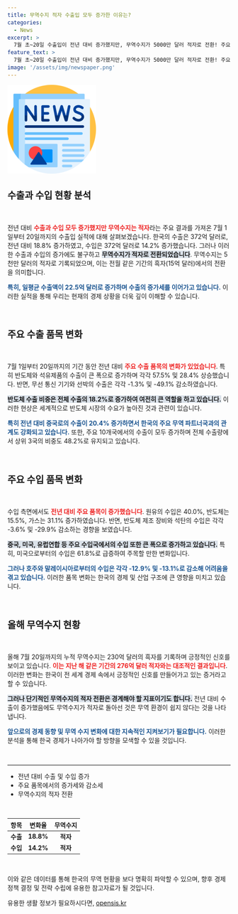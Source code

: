 ```yaml
---
title: 무역수지 적자 수출입 모두 증가한 이유는?
categories:
  - News
excerpt: >
  7월 초~20일 수출입이 전년 대비 증가했지만, 무역수지가 5000만 달러 적자로 전환! 주요 수출 품목은 반도체와 석유제품이 상승세를 보였지만, 선박은 49.1% 급감. 자세한 현황을 살펴보세요!
feature_text: >
  7월 초~20일 수출입이 전년 대비 증가했지만, 무역수지가 5000만 달러 적자로 전환! 주요 수출 품목은 반도체와 석유제품이 상승세를 보였지만, 선박은 49.1% 급감. 자세한 현황을 살펴보세요!
image: '/assets/img/newspaper.png'
---
```


<p><img src="/assets/img/newspaper.png" alt="kimp 속보" /></p>

<h2 data-ke-size="size26">수출과 수입 현황 분석</h2>

<p data-ke-size="size16">&nbsp;</p>

<p>전년 대비 <b><span style="color: #ee2323;">수출과 수입 모두 증가했지만 무역수지는 적자</span></b>라는 주요 결과를 가져온 7월 1일부터 20일까지의 수출입 실적에 대해 살펴보겠습니다. 한국의 수출은 372억 달러로, 전년 대비 18.8% 증가하였고, 수입은 372억 달러로 14.2% 증가했습니다. 그러나 이러한 수출과 수입의 증가에도 불구하고 <b><span style="background-color: #21538527;">무역수지가 적자로 전환되었습니다</span></b>. 무역수지는 5천만 달러의 적자로 기록되었으며, 이는 전월 같은 기간의 흑자(15억 달러)에서의 전환을 의미합니다. </p>

<p><b><span style="color: #1a5490;">특히, 일평균 수출액이 22.5억 달러로 증가하며 수출의 증가세를 이어가고 있습니다.</span></b> 이러한 실적을 통해 우리는 현재의 경제 상황을 더욱 깊이 이해할 수 있습니다. </p>

<p data-ke-size="size16">&nbsp;</p>

<h2 data-ke-size="size26">주요 수출 품목 변화</h2>

<p data-ke-size="size16">&nbsp;</p>

<p>7월 1일부터 20일까지의 기간 동안 전년 대비 <b><span style="color: #ee2323;">주요 수출 품목의 변화가 있었습니다</span></b>. 특히 반도체와 석유제품의 수출이 큰 폭으로 증가하며 각각 57.5% 및 28.4% 상승했습니다. 반면, 무선 통신 기기와 선박의 수출은 각각 -1.3% 및 -49.1% 감소하였습니다. </p>

<p><b><span style="background-color: #21538527;">반도체 수출 비중은 전체 수출의 18.2%로 증가하여 여전히 큰 역할을 하고 있습니다.</span></b> 이러한 현상은 세계적으로 반도체 시장의 수요가 높아진 것과 관련이 있습니다.</p>

<p><b><span style="color: #1a5490;">특히 전년 대비 중국로의 수출이 20.4% 증가하면서 한국의 주요 무역 파트너국과의 관계도 강화되고 있습니다.</span></b> 또한, 주요 10개국에서의 수출이 모두 증가하며 전체 수출량에서 상위 3국의 비중도 48.2%로 유지되고 있습니다.</p>

<p data-ke-size="size16">&nbsp;</p>

<h2 data-ke-size="size26">주요 수입 품목 변화</h2>

<p data-ke-size="size16">&nbsp;</p>

<p>수입 측면에서도 <b><span style="color: #ee2323;">전년 대비 주요 품목이 증가했습니다</span></b>. 원유의 수입은 40.0%, 반도체는 15.5%, 가스는 31.1% 증가하였습니다. 반면, 반도체 제조 장비와 석탄의 수입은 각각 -3.6% 및 -29.9% 감소하는 경향을 보였습니다. </p>

<p><b><span style="background-color: #21538527;">중국, 미국, 유럽연합 등 주요 수입국에서의 수입 또한 큰 폭으로 증가하고 있습니다.</span></b> 특히, 미국으로부터의 수입은 61.8%로 급증하여 주목할 만한 변화입니다. </p>

<p><b><span style="color: #1a5490;">그러나 호주와 말레이시아로부터의 수입은 각각 -12.9% 및 -13.1%로 감소해 어려움을 겪고 있습니다.</span></b> 이러한 품목 변화는 한국의 경제 및 산업 구조에 큰 영향을 미치고 있습니다.</p>

<p data-ke-size="size16">&nbsp;</p>

<h2 data-ke-size="size26">올해 무역수지 현황</h2>

<p data-ke-size="size16">&nbsp;</p>

<p>올해 7월 20일까지의 누적 무역수지는 230억 달러의 흑자를 기록하며 긍정적인 신호를 보이고 있습니다. <b><span style="color: #ee2323;">이는 지난 해 같은 기간의 276억 달러 적자와는 대조적인 결과입니다</span></b>. 이러한 변화는 한국이 전 세계 경제 속에서 긍정적인 신호를 만들어가고 있는 증거라고 할 수 있습니다.</p>

<p><b><span style="background-color: #21538527;">그러나 단기적인 무역수지의 적자 전환은 경계해야 할 지표이기도 합니다.</span></b> 전년 대비 수출이 증가했음에도 무역수지가 적자로 돌아선 것은 무역 환경이 쉽지 않다는 것을 나타냅니다.</p>

<p><b><span style="color: #1a5490;">앞으로의 경제 동향 및 무역 수지 변화에 대한 지속적인 지켜보기가 필요합니다.</span></b> 이러한 분석을 통해 한국 경제가 나아가야 할 방향을 모색할 수 있을 것입니다.</p>

<p data-ke-size="size16">&nbsp;</p>

<hr style="border:none; border-top:1px solid #ccc;"/>

<ul>
    <li>전년 대비 수출 및 수입 증가</li>
    <li>주요 품목에서의 증가세와 감소세</li>
    <li>무역수지의 적자 전환</li>
</ul>

<p><br/></p>

<table style="width: 100%;">
    <thead>
        <tr>
            <th style="text-align: center;"><b>항목</b></th>
            <th style="text-align: center;"><b>변화율</b></th>
            <th style="text-align: center;"><b>무역수지</b></th>
        </tr>
    </thead>
    <tbody>
        <tr>
            <td style="text-align: center; height: 17px;"><b>수출</b></td>
            <td style="text-align: center; height: 17px;"><b>18.8%</b></td>
            <td style="text-align: center; height: 17px;"><b>적자</b></td>
        </tr>
        <tr>
            <td style="text-align: center; height: 17px;"><b>수입</b></td>
            <td style="text-align: center; height: 17px;"><b>14.2%</b></td>
            <td style="text-align: center; height: 17px;"><b>적자</b></td>
        </tr>
    </tbody>
</table>

<p data-ke-size="size16">&nbsp;</p> 

<p>이와 같은 데이터를 통해 한국의 무역 현황을 보다 명확히 파악할 수 있으며, 향후 경제 정책 결정 및 전략 수립에 유용한 참고자료가 될 것입니다.</p>
유용한 생활 정보가 필요하시다면, <a href="https://opensis.kr" rel="dofollow">opensis.kr</a>


